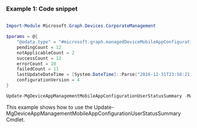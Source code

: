### Example 1: Code snippet

```powershell

Import-Module Microsoft.Graph.Devices.CorporateManagement

$params = @{
	"@odata.type" = "#microsoft.graph.managedDeviceMobileAppConfigurationUserSummary"
	pendingCount = 12
	notApplicableCount = 2
	successCount = 12
	errorCount = 10
	failedCount = 11
	lastUpdateDateTime = [System.DateTime]::Parse("2016-12-31T23:58:21.6459442-08:00")
	configurationVersion = 4
}

Update-MgDeviceAppManagementMobileAppConfigurationUserStatusSummary -ManagedDeviceMobileAppConfigurationId $managedDeviceMobileAppConfigurationId -BodyParameter $params

```
This example shows how to use the Update-MgDeviceAppManagementMobileAppConfigurationUserStatusSummary Cmdlet.


